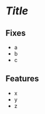 <!--
Thanks for your submition !

Please verify that :
* [ ] Code is working
* [ ] Code is up to date with main
* [ ] Try to fix conflicts
* [ ] Link any related issue or any other usefull ressources
* [ ] Stay short and clear

-->
# _Title_

## Fixes
 - a
 - b
 - c

## Features
 - x
 - y
 - z